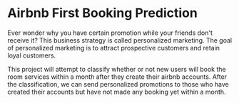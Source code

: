 # Airbnb First Booking Prediction

Ever wonder why you have certain promotion while your friends don't receive it? This business strategy is called personalized marketing. The goal of personalized marketing is to attract prospective customers and retain loyal customers. 

This project will attempt to classify whether or not new users will book the room services within a month after they create their airbnb accounts. After the classification, we can send personalized promotions to those who have created their accounts but have not made any booking yet within a month. 


